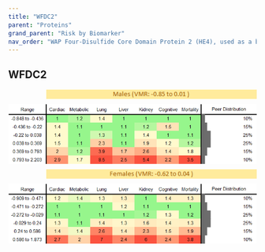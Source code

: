 ```yaml
---
title: "WFDC2"
parent: "Proteins"
grand_parent: "Risk by Biomarker"
nav_order: "WAP Four-Disulfide Core Domain Protein 2 (HE4), used as a biomarker for ovarian cancer and other conditions."
---
```



## WFDC2




<div style="display: flex; flex-direction: column; gap: 10px;">

  <img src="/assets/images/vmrbiomarker_wfdc2__male.png" alt="WFDC2 VMR Male" style="margin-left: 15%">
  <img src="/assets/images/rr_wfdc2__male.png" alt="WFDC2 RR Male">

  <img src="/assets/images/vmrbiomarker_wfdc2__female.png" alt="WFDC2 VMR Female" style="margin-left: 15%; ">
  <img src="/assets/images/rr_wfdc2__female.png" alt="WFDC2 RR Female">

</div>



